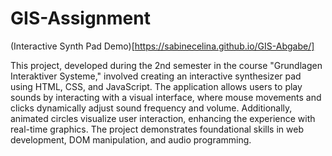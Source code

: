 # GIS-Assignment

(Interactive Synth Pad Demo)[https://sabinecelina.github.io/GIS-Abgabe/]

This project, developed during the 2nd semester in the course "Grundlagen Interaktiver Systeme," involved creating an interactive synthesizer pad using HTML, CSS, and JavaScript. The application allows users to play sounds by interacting with a visual interface, where mouse movements and clicks dynamically adjust sound frequency and volume. Additionally, animated circles visualize user interaction, enhancing the experience with real-time graphics. The project demonstrates foundational skills in web development, DOM manipulation, and audio programming.
